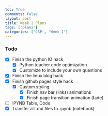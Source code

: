 ```yaml
---
toc: True
comments: False
layout: post
title: Week 1 Plans
tags: ['plans']
categories: ['CSP', 'Week 1']
---
```


### Todo

- [x] Finish the python IO hack
  - [x] Python teacher code optimization
  - [x] Customize to include your own questions
- [x] Finish the linux blog hack
- [x] Finish github pages style hack
  - [x] Custom styling
    - [x] Finish nav bar (links) animations
    - [x] Finish page transition animation (fade)
- [ ] IPYNB Table, Code
- [x] Transfer all .md files to .ipynb (notebook)
